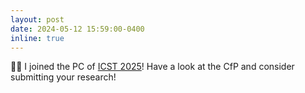 ```yaml
---
layout: post
date: 2024-05-12 15:59:00-0400
inline: true
---
```


:man_technologist: I joined the PC of [ICST 2025](https://conf.researchr.org/committee/icst-2025/icst-2025-papers-program-committee)! Have a look at the CfP and consider submitting your research!